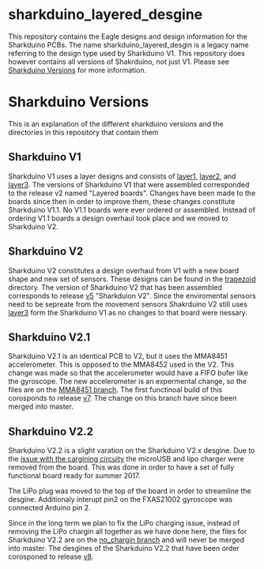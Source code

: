 # sharkduino_layered_desgine

This repository contains the Eagle designs and design information for the Sharkduino PCBs. The name sharkduino_layered_desgin is a legacy name referring to the design type used by Sharkduino V1. This repository does however contains all versions of Shakrduino, not just V1. Please see [Sharkduino Versions](#sharkduino-versions) for more information.

# Sharkduino Versions

This is an explanation of the different sharkduino versions and the directories in this repository that contain them

## Sharkduino V1

Sharkduino V1 uses a layer designs and consists of [layer1](layer1/), [layer2](layer2/), and [layer3](layer3/). The versions of Sharkduino V1 that were assembled corresponded to the release v2 named "Layered boards". Changes have been made to the boards since then in order to improve them, these changes constitute Sharkduino V1.1. No V1.1 boards were ever ordered or assembled. Instead of ordering V1.1 boards a design overhaul took place and we moved to Sharkduino V2. 

## Sharkduino V2

Sharkduino V2 constitutes a design overhaul from V1 with a new board shape and new set of sensors. These designs can be found in the [trapezoid](trapezoid/) directory. The version of Sharkduino V2 that has been assembled corresponds to release [v5](https://github.com/WLaney/sharkdunio_layered_design/releases/tag/v5) "Sharkduion V2". Since the enviromental sensors need to be sepreate from the movement sensors Shakrduino V2 still uses [layer3](layer3/) form the Sharkduino V1 as no changes to that board were nessary.

## Sharkduino V2.1

Sharkduino V2.1 is an identical PCB to V2, but it uses the MMA8451 accelerometer. This is opposed to the MMA8452 used in the V2. This change was made so that the accelerometer would have a FIFO bufer like the gyroscope. The new accelerometer is an expermental change, so the files are on the [MMA8451 branch](https://github.com/WLaney/sharkdunio_layered_design/tree/mma8451). The first functinoal build of this corosponds to release [v7](https://github.com/WLaney/sharkdunio_layered_design/releases/tag/v7). The change on this branch have since been merged into master.


## Sharkduino V2.2

Sharkduino V2.2 is a slight varation on the Sharkduino V2.x desgine. Due to the [issue with the cargining circuity](https://github.com/WLaney/sharkdunio_layered_design/issues/1) the microUSB and lipo charger were removed from the board. This was done in order to have a set of fully functional board ready for summer 2017. 

The LiPo plug was moved to the top of the board in order to streamline the desgine. Additionaly interupt pin2 on the FXAS21002 gyroscope was connected Arduino pin 2. 

Since in the long term we plan to fix the LiPo charging issue, instead of removing the LiPo chargin all together as we have done here, the files for Sharkduino V2.2 are on the [no_chargin branch](https://github.com/WLaney/sharkdunio_layered_design/tree/no_charging) and will never be merged into master. The desgines of the Sharkduino V2.2 that have been order corosponed to release [v8](https://github.com/WLaney/sharkdunio_layered_design/releases/tag/v8). 
